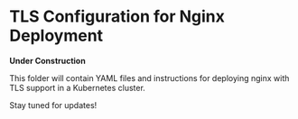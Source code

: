 # TLS Configuration for Nginx Deployment

**Under Construction**

This folder will contain YAML files and instructions for deploying nginx with TLS support in a Kubernetes cluster.

Stay tuned for updates!


